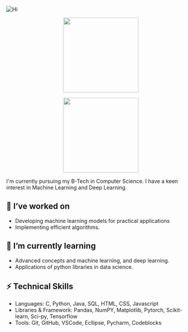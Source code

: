 ![Hi](https://readme-typing-svg.demolab.com/?lines=Hi+there,+I'm+Vaishnavi+👋&center=true&size=30&width=1000px&height=65)

<p align="center">
<a href="https://github.com/Vaitae/">
  <img height=200 align="center" src="https://github-readme-stats.vercel.app/api?username=Vaitae&show_icons=true&theme=radical" />
</a>
</p>
<p align="center">
<a href="https://github.com/Vaitae/">
  <img height=200 align="center" src="https://github-readme-stats.vercel.app/api/top-langs?username=Vaitae&layout=compact&theme=radical&langs_count=8&card_width=320" />
</a>
</p>

<p>I'm currently pursuing my B-Tech in Computer Science. I have a keen interest in Machine Learning and Deep Learning.</p>

## 🔭 I’ve worked on
- Developing machine learning models for practical applications
- Implementing efficient algorithms.

## 🌱 I’m currently learning 
- Advanced concepts and machine learning, and deep learning.
- Applications of python libraries in data science.


## ⚡ Technical Skills
- Languages: C, Python, Java, SQL, HTML, CSS, Javascript
- Libraries & Framework: Pandas, NumPY, Matplotlib, Pytorch, Scikit-learn, Sci-py, Tensorflow
- Tools: Git, GitHub, VSCode, Ecllipse, Pycharm, Codeblocks

